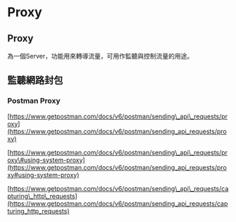 # Proxy

## Proxy

為一個Server，功能用來轉導流量，可用作監聽與控制流量的用途。

## 監聽網路封包

### Postman Proxy

[https://www.getpostman.com/docs/v6/postman/sending\_api\_requests/proxy](https://www.getpostman.com/docs/v6/postman/sending_api_requests/proxy)

[https://www.getpostman.com/docs/v6/postman/sending\_api\_requests/proxy\#using-system-proxy](https://www.getpostman.com/docs/v6/postman/sending_api_requests/proxy#using-system-proxy)

[https://www.getpostman.com/docs/v6/postman/sending\_api\_requests/capturing\_http\_requests](https://www.getpostman.com/docs/v6/postman/sending_api_requests/capturing_http_requests)

